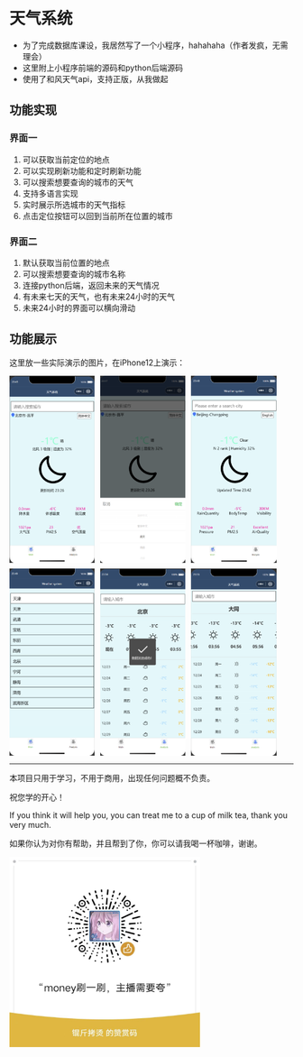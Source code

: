 # 天气系统



+ 为了完成数据库课设，我居然写了一个小程序，hahahaha（作者发疯，无需理会）
+ 这里附上小程序前端的源码和python后端源码
+ 使用了和风天气api，支持正版，从我做起



## 功能实现



### 界面一

1. 可以获取当前定位的地点
2. 可以实现刷新功能和定时刷新功能
3. 可以搜索想要查询的城市的天气
4. 支持多语言实现
5. 实时展示所选城市的天气指标
6. 点击定位按钮可以回到当前所在位置的城市

### 界面二

1. 默认获取当前位置的地点
2. 可以搜索想要查询的城市名称
3. 连接python后端，返回未来的天气情况
4. 有未来七天的天气，也有未来24小时的天气
5. 未来24小时的界面可以横向滑动



## 功能展示



这里放一些实际演示的图片，在iPhone12上演示：

<div style="display: flex; flex-wrap: wrap; gap: 10px;">
  <img src="./Pic/show/1.png" alt="money" style="width: 30%;"/>
  <img src="./Pic/show/2.png" alt="money" style="width: 30%;"/>
  <img src="./Pic/show/3.png" alt="money" style="width: 30%;"/>
  <img src="./Pic/show/4.png" alt="money" style="width: 30%;"/>
  <img src="./Pic/show/5.png" alt="money" style="width: 30%;"/>
  <img src="./Pic/show/6.png" alt="money" style="width: 30%;"/>
</div>

---

本项目只用于学习，不用于商用，出现任何问题概不负责。

祝您学的开心！



If you think it will help you, you can treat me to a cup of milk tea, thank you very much.

如果你认为对你有帮助，并且帮到了你，你可以请我喝一杯咖啡，谢谢。

<img src="./Pic/show/money.jpg" alt="money" style="zoom:33%;" />